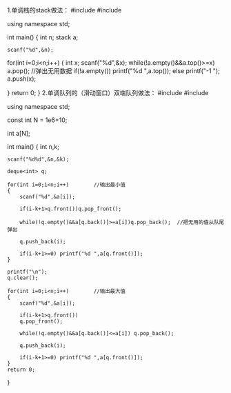 1.单调栈的stack做法：
#include<iostream>
#include<stack>

using namespace std;


int main()
{
    int n;
    stack<int> a;
    
    scanf("%d",&n);
    
   for(int i=0;i<n;i++)
   {
       int x;
       scanf("%d",&x);
       while(!a.empty()&&a.top()>=x) a.pop();       //弹出无用数据
       if(!a.empty()) printf("%d ",a.top());
       else printf("-1 ");
       a.push(x);
       
   }
   return 0;
}
2.单调队列的（滑动窗口）双端队列做法：
  #include<iostream>
#include<deque>

using namespace std;

const int N = 1e6+10;

int a[N];

int main()
{
    int n,k;
    
    scanf("%d%d",&n,&k);
    
    deque<int> q;
    
    for(int i=0;i<n;i++)        //输出最小值
    {
        scanf("%d",&a[i]); 
        
        if(i-k+1>q.front())q.pop_front();
        
        while(!q.empty()&&a[q.back()]>=a[i])q.pop_back();  //把无用的值从队尾弹出
        
        q.push_back(i);
        
        if(i-k+1>=0) printf("%d ",a[q.front()]);
    }
    
    printf("\n");
    q.clear();
    
    for(int i=0;i<n;i++)        //输出最大值
    {
        scanf("%d",&a[i]);
        
        if(i-k+1>q.front())
        q.pop_front();
        
        while(!q.empty()&&a[q.back()]<=a[i]) q.pop_back();
        
        q.push_back(i);
        
        if(i-k+1>=0) printf("%d ",a[q.front()]);
    }
    return 0;
}
